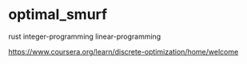 # optimal_smurf
rust integer-programming linear-programming


https://www.coursera.org/learn/discrete-optimization/home/welcome